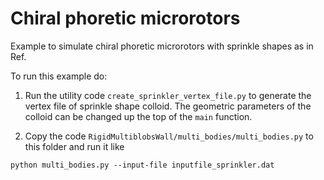 # Chiral phoretic microrotors
Example to simulate chiral phoretic microrotors with sprinkle shapes as in Ref.

To run this example do:

1. Run the utility code `create_sprinkler_vertex_file.py` to generate the vertex file of sprinkle shape colloid.
The geometric parameters of the colloid can be changed up the top of the `main` function.

2. Copy the code `RigidMultiblobsWall/multi_bodies/multi_bodies.py` to this folder and run it like

```
python multi_bodies.py --input-file inputfile_sprinkler.dat
```

